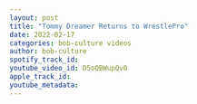 ```yaml
---
layout: post
title: "Tommy Dreamer Returns to WrestlePro"
date: 2022-02-17
categories: bob-culture videos
author: bob-culture
spotify_track_id: 
youtube_video_id: D5oQBWupQv0
apple_track_id: 
youtube_metadata: 
---
```


